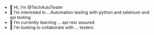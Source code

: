 - 👋 Hi, I’m @TechAutoTester
- 👀 I’m interested in ...Automation testing with python and selenium and api testing
- 🌱 I’m currently learning ... api  resr assured
- 💞️ I’m looking to collaborate with ... testers

<!---
TechAutoTester/TechAutoTester is a ✨ special ✨ repository because its `README.md` (this file) appears on your GitHub profile.
You can click the Preview link to take a look at your changes.
--->
